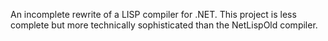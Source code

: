 An incomplete rewrite of a LISP compiler for .NET. This project is less complete but more technically sophisticated than the NetLispOld compiler.
